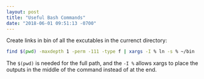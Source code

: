 ```yaml
---
layout: post
title: "Useful Bash Commands"
date: "2018-06-01 09:51:13 -0700"
---
```



Create links in bin of all the excutables in the currenct directory:
```bash
find $(pwd) -maxdepth 1 -perm -111 -type f | xargs -I % ln -s % ~/bin
```

The `$(pwd)` is needed for the full path, and the `-I %`  allows xargs to place the outputs in the middle of the command instead of at the end. 
